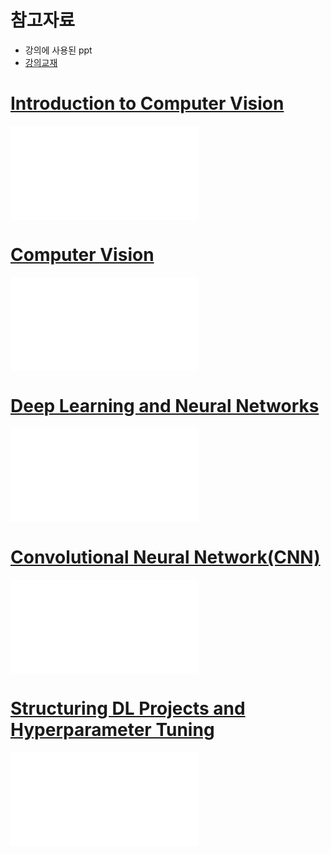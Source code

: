 # 참고자료
+ 강의에 사용된 ppt
+ <a href="https://github.com/sejongresearch/2022.DeepLearningSystem/blob/main/deep-learning-for-vision-systems.pdf">강의교재</a>
# [Introduction to Computer Vision](Introduction%20to%20Computer%20Vision.md)
![Introduction to Computer Vision](Introduction%20to%20Computer%20Vision.md)
# [Computer Vision](Computer%20Vision.md)
![Computer Vision](Computer%20Vision.md)
# [Deep Learning and Neural Networks](Deep%20Learning%20and%20Neural%20Networks.md)
![Deep Learning and Neural Networks](Deep%20Learning%20and%20Neural%20Networks.md)

# [Convolutional Neural Network(CNN)](Convolutional%20Neural%20Network(CNN).md)
![Convolutional Neural Network(CNN)](Convolutional%20Neural%20Network(CNN).md)
# [Structuring DL Projects and Hyperparameter Tuning](Structuring%20DL%20Projects%20and%20Hyperparameter%20Tuning.md)
![Structuring DL Projects and Hyperparameter Tuning](Structuring%20DL%20Projects%20and%20Hyperparameter%20Tuning.md)
